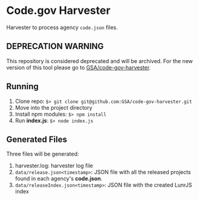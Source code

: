 # Code.gov Harvester

Harvester to process agency `code.json` files.

## DEPRECATION WARNING

This repository is considered deprecated and will be archived. For the new version of this tool please go to [GSA/code-gov-harvester](https://github.com/GSA/code-gov-harvester).

## Running

1. Clone repo: `$> git clone git@github.com:GSA/code-gov-harvester.git`
2. Move into the project directory
3. Install npm modules: `$> npm install`
4. Run __index.js__: `$> node index.js`

## Generated Files

Three files will be generated:

1. harvester.log: harvester log file
2. `data/release.json<timestamp>`: JSON file with all the released projects found in each agency's __code.json__.
3. `data/releaseIndex.json<timestamp>`: JSON file with the created LunrJS index
